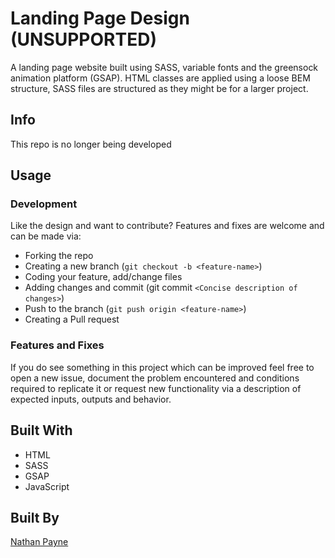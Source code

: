 # Landing Page Design (UNSUPPORTED)

A landing page website built using SASS, variable fonts and the greensock animation platform (GSAP). HTML classes are applied using a loose BEM structure, SASS files are structured as they might be for a larger project.

## Info

This repo is no longer being developed

## Usage

### Development

Like the design and want to contribute? Features and fixes are welcome and can be made via:

- Forking the repo
- Creating a new branch (`git checkout -b <feature-name>`)
- Coding your feature, add/change files
- Adding changes and commit (git commit `<Concise description of changes>`)
- Push to the branch (`git push origin <feature-name>`)
- Creating a Pull request

### Features and Fixes

If you do see something in this project which can be improved feel free to open a new issue, document the problem encountered and conditions required to replicate it or request new functionality via a description of expected inputs, outputs and behavior.

## Built With

- HTML
- SASS
- GSAP
- JavaScript

## Built By

[Nathan Payne ](https://nathanpayne.dev/)

